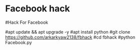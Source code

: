 # Facebook hack
#Hack For Facebook

#apt update && apt upgrade -y
#apt install python 
#git clone https://github.com/arkarkyaw2138/fbhack
#cd fbhack
#python Facebook.py
 


